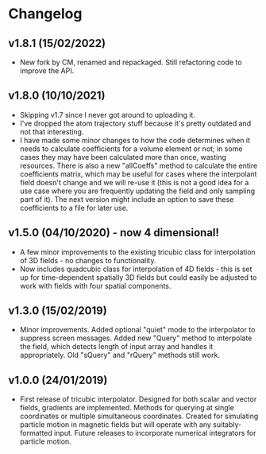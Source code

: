 # Changelog

<!--next-version-placeholder-->

## v1.8.1 (15/02/2022)

- New fork by CM, renamed and repackaged. Still refactoring code to improve the API.

## v1.8.0 (10/10/2021)

- Skipping v1.7 since I never got around to uploading it.
- I've dropped the atom trajectory stuff because it's pretty outdated and not that interesting.
- I have made some minor changes to how the code determines when it needs to calculate coefficients for a volume element or not; in some cases they may have been calculated more than once, wasting resources. There is also a new "allCoeffs" method to calculate the entire coefficients matrix, which may be useful for cases where the interpolant field doesn't change and we will re-use it (this is not a good idea for a use case where you are frequently updating the field and only sampling part of it). The next version might include an option to save these coefficients to a file for later use.

## v1.5.0 (04/10/2020) - now 4 dimensional!

- A few minor improvements to the existing tricubic class for interpolation of 3D fields - no changes to functionality.
- Now includes quadcubic class for interpolation of 4D fields - this is set up for time-dependent spatially 3D fields but could easily be adjusted to work with fields with four spatial components.

## v1.3.0 (15/02/2019)

- Minor improvements. Added optional "quiet" mode to the interpolator to suppress screen messages. Added new "Query" method to interpolate the field, which detects length of input array and handles it appropriately. Old "sQuery" and "rQuery" methods still work.

## v1.0.0 (24/01/2019)

- First release of tricubic interpolator. Designed for both scalar and vector fields, gradients are implemented. Methods for querying at single coordinates or multiple simultaneous coordinates. Created for simulating particle motion in magnetic fields but will operate with any suitably-formatted input. Future releases to incorporate numerical integrators for particle motion.
